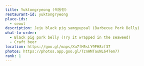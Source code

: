 ```yaml
---
title: Yuktongryeong (육통령)
restaurant-id: yuktongryeong
place-ids:
  - seoul
description: Jeju black pig samgyupsal (Barbecue Pork Belly)
what-to-order:
  - Black pig pork belly (Try it wrapped in the seaweed)
  - Craft beer
location: https://goo.gl/maps/Xu7fH5sLY9FH8zf37
photos: https://photos.app.goo.gl/TznWNTauNL64Tem77
rank: 1
---
```

